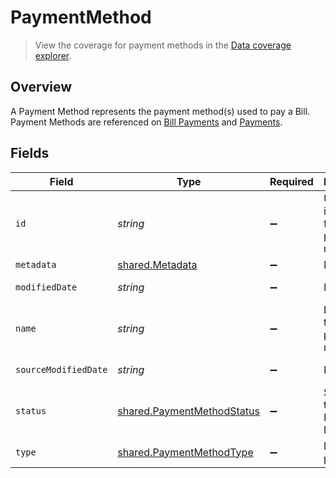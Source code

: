 # PaymentMethod

> View the coverage for payment methods in the <a className="external" href="https://knowledge.codat.io/supported-features/accounting?view=tab-by-data-type&dataType=paymentMethods" target="_blank">Data coverage explorer</a>.

## Overview

A Payment Method represents the payment method(s) used to pay a Bill. Payment Methods are referenced on [Bill Payments](https://docs.codat.io/accounting-api#/schemas/BillPayment) and [Payments](https://docs.codat.io/accounting-api#/schemas/Payment).


## Fields

| Field                                                                           | Type                                                                            | Required                                                                        | Description                                                                     | Example                                                                         |
| ------------------------------------------------------------------------------- | ------------------------------------------------------------------------------- | ------------------------------------------------------------------------------- | ------------------------------------------------------------------------------- | ------------------------------------------------------------------------------- |
| `id`                                                                            | *string*                                                                        | :heavy_minus_sign:                                                              | Unique identifier for the payment method.                                       |                                                                                 |
| `metadata`                                                                      | [shared.Metadata](../../../sdk/models/shared/metadata.md)                       | :heavy_minus_sign:                                                              | N/A                                                                             |                                                                                 |
| `modifiedDate`                                                                  | *string*                                                                        | :heavy_minus_sign:                                                              | N/A                                                                             | 2022-10-23T00:00:00.000Z                                                        |
| `name`                                                                          | *string*                                                                        | :heavy_minus_sign:                                                              | Name of the payment method.                                                     |                                                                                 |
| `sourceModifiedDate`                                                            | *string*                                                                        | :heavy_minus_sign:                                                              | N/A                                                                             | 2022-10-23T00:00:00.000Z                                                        |
| `status`                                                                        | [shared.PaymentMethodStatus](../../../sdk/models/shared/paymentmethodstatus.md) | :heavy_minus_sign:                                                              | Status of the Payment Method.                                                   |                                                                                 |
| `type`                                                                          | [shared.PaymentMethodType](../../../sdk/models/shared/paymentmethodtype.md)     | :heavy_minus_sign:                                                              | Method of payment.                                                              |                                                                                 |
